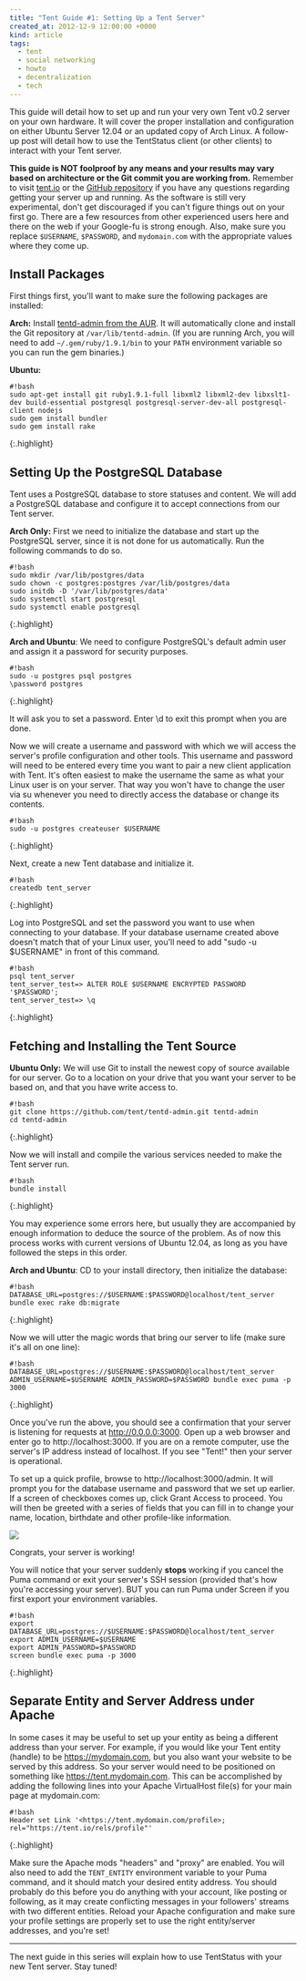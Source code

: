 ```yaml
---
title: "Tent Guide #1: Setting Up a Tent Server"
created_at: 2012-12-9 12:00:00 +0000
kind: article
tags:
  - tent
  - social networking
  - howto
  - decentralization
  - tech
---
```


This guide will detail how to set up and run your very own Tent v0.2 server on your own hardware. It will cover the proper installation and configuration on either Ubuntu Server 12.04 or an updated copy of Arch Linux. A follow-up post will detail how to use the TentStatus client (or other clients) to interact with your Tent server.

<!-- more -->

**This guide is NOT foolproof by any means and your results may vary based on architecture or the Git commit you are working from.** Remember to visit [tent.io](http://tent.io) or the [GitHub repository](https://github.com/tent/tentd-admin) if you have any questions regarding getting your server up and running. As the software is still very experimental, don't get discouraged if you can't figure things out on your first go. There are a few resources from other experienced users here and there on the web if your Google-fu is strong enough. Also, make sure you replace `$USERNAME`, `$PASSWORD`, and `mydomain.com` with the appropriate values where they come up.


## Install Packages

First things first, you'll want to make sure the following packages are installed:

**Arch:** Install [tentd-admin from the AUR](https://aur.archlinux.org/packages/tentd-admin-git/). It will automatically clone and install the Git repository at `/var/lib/tentd-admin`.
(If you are running Arch, you will need to add `~/.gem/ruby/1.9.1/bin` to your `PATH` environment variable so you can run the gem binaries.)


**Ubuntu:**

~~~
#!bash
sudo apt-get install git ruby1.9.1-full libxml2 libxml2-dev libxslt1-dev build-essential postgresql postgresql-server-dev-all postgresql-client nodejs
sudo gem install bundler
sudo gem install rake
~~~
{:.highlight}


## Setting Up the PostgreSQL Database

Tent uses a PostgreSQL database to store statuses and content. We will add a PostgreSQL database and configure it to accept connections from our Tent server.


**Arch Only:** First we need to initialize the database and start up the PostgreSQL server, since it is not done for us automatically. Run the following commands to do so.

~~~
#!bash
sudo mkdir /var/lib/postgres/data
sudo chown -c postgres:postgres /var/lib/postgres/data
sudo initdb -D '/var/lib/postgres/data'
sudo systemctl start postgresql
sudo systemctl enable postgresql
~~~
{:.highlight}


**Arch and Ubuntu**: We need to configure PostgreSQL's default admin user and assign it a password for security purposes.

~~~
#!bash
sudo -u postgres psql postgres
\password postgres
~~~
{:.highlight}

It will ask you to set a password. Enter \d to exit this prompt when you are done.

Now we will create a username and password with which we will access the server's profile configuration and other tools. This username and password will need to be entered every time you want to pair a new client application with Tent. It's often easiest to make the username the same as what your Linux user is on your server. That way you won't have to change the user via su whenever you need to directly access the database or change its contents.

~~~
#!bash
sudo -u postgres createuser $USERNAME
~~~
{:.highlight}

Next, create a new Tent database and initialize it.

~~~
#!bash
createdb tent_server
~~~
{:.highlight}

Log into PostgreSQL and set the password you want to use when connecting to your database. If your database username created above doesn't match that of your Linux user, you'll need to add "sudo -u $USERNAME" in front of this command.

~~~
#!bash
psql tent_server
tent_server_test=> ALTER ROLE $USERNAME ENCRYPTED PASSWORD '$PASSWORD';
tent_server_test=> \q
~~~
{:.highlight}


## Fetching and Installing the Tent Source

**Ubuntu Only:** We will use Git to install the newest copy of source available for our server. Go to a location on your drive that you want your server to be based on, and that you have write access to.

~~~
#!bash
git clone https://github.com/tent/tentd-admin.git tentd-admin
cd tentd-admin
~~~
{:.highlight}

Now we will install and compile the various services needed to make the Tent server run.

~~~
#!bash
bundle install
~~~
{:.highlight}

You may experience some errors here, but usually they are accompanied by enough information to deduce the source of the problem. As of now this process works with current versions of Ubuntu 12.04, as long as you have followed the steps in this order.


**Arch and Ubuntu**: CD to your install directory, then initialize the database:

~~~
#!bash
DATABASE_URL=postgres://$USERNAME:$PASSWORD@localhost/tent_server bundle exec rake db:migrate
~~~
{:.highlight}

Now we will utter the magic words that bring our server to life (make sure it's all on one line):

~~~
#!bash
DATABASE_URL=postgres://$USERNAME:$PASSWORD@localhost/tent_server ADMIN_USERNAME=$USERNAME ADMIN_PASSWORD=$PASSWORD bundle exec puma -p 3000
~~~
{:.highlight}

Once you've run the above, you should see a confirmation that your server is listening for requests at http://0.0.0.0:3000. Open up a web browser and enter go to http://localhost:3000. If you are on a remote computer, use the server's IP address instead of localhost. If you see "Tent!" then your server is operational.

To set up a quick profile, browse to http://localhost:3000/admin. It will prompt you for the database username and password that we set up earlier. If a screen of checkboxes comes up, click Grant Access to proceed. You will then be greeted with a series of fields that you can fill in to change your name, location, birthdate and other profile-like information.

![](/img/20121209001.png)

Congrats, your server is working!

You will notice that your server suddenly **stops** working if you cancel the Puma command or exit your server's SSH session (provided that's how you're accessing your server). BUT you can run Puma under Screen if you first export your environment variables.

~~~
#!bash
export DATABASE_URL=postgres://$USERNAME:$PASSWORD@localhost/tent_server 
export ADMIN_USERNAME=$USERNAME 
export ADMIN_PASSWORD=$PASSWORD
screen bundle exec puma -p 3000
~~~
{:.highlight}


## Separate Entity and Server Address under Apache

In some cases it may be useful to set up your entity as being a different address than your server. For example, if you would like your Tent entity (handle) to be https://mydomain.com, but you also want your website to be served by this address. So your server would need to be positioned on something like https://tent.mydomain.com. This can be accomplished by adding the following lines into your Apache VirtualHost file(s) for your main page at mydomain.com: 

~~~
#!bash
Header set Link '<https://tent.mydomain.com/profile>; rel="https://tent.io/rels/profile"'
~~~
{:.highlight}

Make sure the Apache mods "headers" and "proxy" are enabled. You will also need to add the `TENT_ENTITY` environment variable to your Puma command, and it should match your desired entity address. You should probably do this before you do anything with your account, like posting or following, as it may create conflicting messages in your followers' streams with two different entities. Reload your Apache configuration and make sure your profile settings are properly set to use the right entity/server addresses, and you're set!


---

The next guide in this series will explain how to use TentStatus with your new Tent server. Stay tuned!
